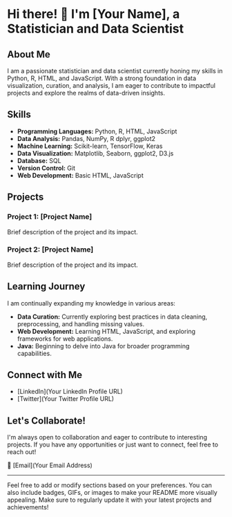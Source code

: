 # Hi there! 👋 I'm [Your Name], a Statistician and Data Scientist

## About Me

I am a passionate statistician and data scientist currently honing my skills in Python, R, HTML, and JavaScript. With a strong foundation in data visualization, curation, and analysis, I am eager to contribute to impactful projects and explore the realms of data-driven insights.

## Skills

- **Programming Languages:** Python, R, HTML, JavaScript
- **Data Analysis:** Pandas, NumPy, R dplyr, ggplot2
- **Machine Learning:** Scikit-learn, TensorFlow, Keras
- **Data Visualization:** Matplotlib, Seaborn, ggplot2, D3.js
- **Database:** SQL
- **Version Control:** Git
- **Web Development:** Basic HTML, JavaScript

## Projects

### Project 1: [Project Name]

Brief description of the project and its impact.

### Project 2: [Project Name]

Brief description of the project and its impact.

## Learning Journey

I am continually expanding my knowledge in various areas:

- **Data Curation:** Currently exploring best practices in data cleaning, preprocessing, and handling missing values.
- **Web Development:** Learning HTML, JavaScript, and exploring frameworks for web applications.
- **Java:** Beginning to delve into Java for broader programming capabilities.

## Connect with Me

- [LinkedIn](Your LinkedIn Profile URL)
- [Twitter](Your Twitter Profile URL)

## Let's Collaborate!

I'm always open to collaboration and eager to contribute to interesting projects. If you have any opportunities or just want to connect, feel free to reach out!

📧 [Email](Your Email Address)

---

Feel free to add or modify sections based on your preferences. You can also include badges, GIFs, or images to make your README more visually appealing. Make sure to regularly update it with your latest projects and achievements!
